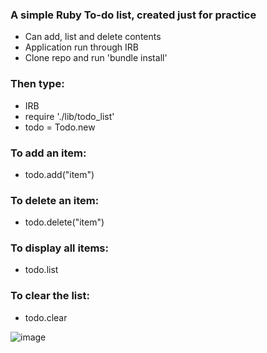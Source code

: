 ### A simple Ruby To-do list, created just for practice

- Can add, list and delete contents
- Application run through IRB
- Clone repo and run 'bundle install'

### Then type:
- IRB
- require './lib/todo_list'
- todo = Todo.new

### To add an item:

- todo.add("item")

### To delete an item:

- todo.delete("item")

### To display all items:

- todo.list

### To clear the list:

- todo.clear

![image](https://user-images.githubusercontent.com/44870179/60088670-f1aa2a80-9736-11e9-8d19-f8fb1e44375c.png)
